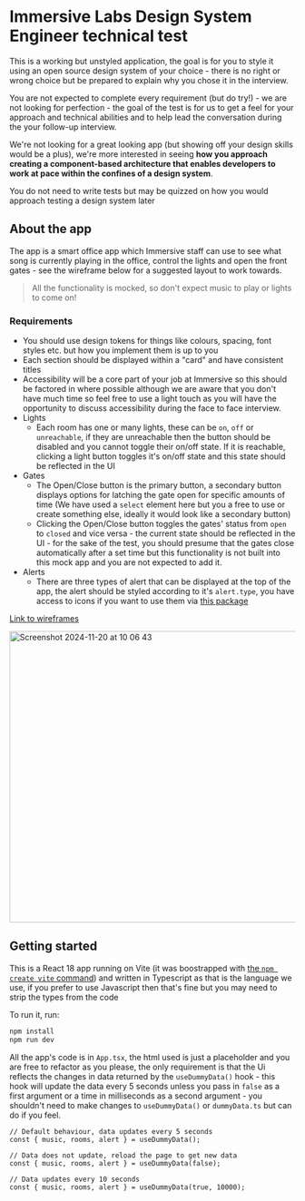 # Immersive Labs Design System Engineer technical test

This is a working but unstyled application, the goal is for you to style it using an open source design system of your choice - there is no right or wrong choice but be prepared to explain why you chose it in the interview.

You are not expected to complete every requirement (but do try!) - we are not looking for perfection - the goal of the test is for us to get a feel for your approach and technical abilities and to help lead the conversation during the your follow-up interview.

We're not looking for a great looking app (but showing off your design skills would be a plus), we're more interested in seeing **how you approach creating a component-based architecture that enables developers to work at pace within the confines of a design system**.

You do not need to write tests but may be quizzed on how you would approach testing a design system later

## About the app

The app is a smart office app which Immersive staff can use to see what song is currently playing in the office, control the lights and open the front gates - see the wireframe below for a suggested layout to work towards.

> All the functionality is mocked, so don't expect music to play or lights to come on!

### Requirements

- You should use design tokens for things like colours, spacing, font styles etc. but how you implement them is up to you
- Each section should be displayed within a "card" and have consistent titles
- Accessibility will be a core part of your job at Immersive so this should be factored in where possible although we are aware that you don't have much time so feel free to use a light touch as you will have the opportunity to discuss accessibility during the face to face interview.
- Lights
  - Each room has one or many lights, these can be `on`, `off` or `unreachable`, if they are unreachable then the button should be disabled and you cannot toggle their on/off state. If it is reachable, clicking a light button toggles it's on/off state and this state should be reflected in the UI
- Gates
  - The Open/Close button is the primary button, a secondary button displays options for latching the gate open for specific amounts of time (We have used a `select` element here but you a free to use or create something else, ideally it would look like a secondary button)
  - Clicking the Open/Close button toggles the gates' status from `open` to `closed` and vice versa - the current state should be reflected in the UI - for the sake of the test, you should presume that the gates close automatically after a set time but this functionality is not built into this mock app and you are not expected to add it.
- Alerts
  - There are three types of alert that can be displayed at the top of the app, the alert should be styled according to it's `alert.type`, you have access to icons if you want to use them via [this package](https://github.com/react-icons/react-icons)

[Link to wireframes](https://wireframe.cc/wfuUUw)

<img width="514" alt="Screenshot 2024-11-20 at 10 06 43" src="https://github.com/user-attachments/assets/94fa9fb0-1aa2-4d9f-b1e7-31d4520f7a70">


## Getting started

This is a React 18 app running on Vite (it was boostrapped with [the `npm create vite` command](https://vite.dev/guide/#scaffolding-your-first-vite-project)) and written in Typescript as that is the language we use, if you prefer to use Javascript then that's fine but you may need to strip the types from the code

To run it, run:

```bash
npm install
npm run dev
```

All the app's code is in `App.tsx`, the html used is just a placeholder and you are free to refactor as you please, the only requirement is that the Ui reflects the changes in data returned by the `useDummyData()` hook - this hook will update the data every 5 seconds unless you pass in `false` as a first argument or a time in milliseconds as a second argument - you shouldn't need to make changes to `useDummyData()` or `dummyData.ts` but can do if you feel.

```tsx
// Default behaviour, data updates every 5 seconds
const { music, rooms, alert } = useDummyData();

// Data does not update, reload the page to get new data
const { music, rooms, alert } = useDummyData(false);

// Data updates every 10 seconds
const { music, rooms, alert } = useDummyData(true, 10000);
```
